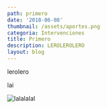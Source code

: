 ```yaml
---
path: primero
date: '2018-06-08'
thumbnail: /assets/aportes.png
categoria: Intervenciones
title: Primero
description: LEROLEROLERO
layout: blog
---
```

lerolero

lai

![lalalalal](/assets/aportes.png)
